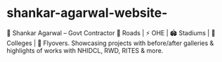 # shankar-agarwal-website-
🚧 Shankar Agarwal – Govt Contractor 🌉 Roads | ⚡ OHE | 🏟 Stadiums | 🏫 Colleges | 🚦 Flyovers. Showcasing projects with before/after galleries &amp; highlights of works with NHIDCL, RWD, RITES &amp; more.
